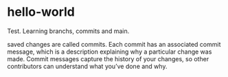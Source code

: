 # hello-world

Test. Learning branchs, commits and main. 

saved changes are called commits. Each commit has an associated commit message, which is a description explaining why a particular change was made. Commit messages capture the history of your changes, so other contributors can understand what you’ve done and why.
